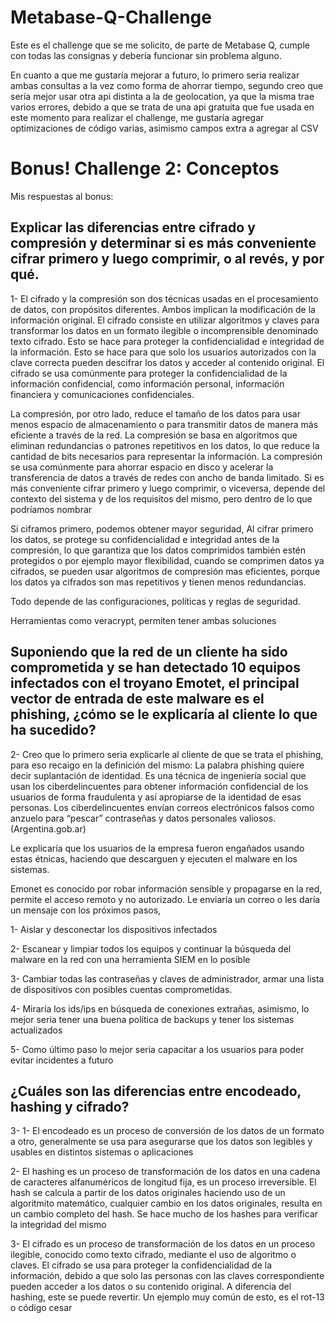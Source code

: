 # Metabase-Q-Challenge


Este es el challenge que se me solicito, de parte de Metabase Q, cumple con todas las consignas y debería funcionar sin problema alguno.

En cuanto a que me gustaría mejorar a futuro, lo primero seria realizar ambas consultas a la vez como forma de ahorrar tiempo, segundo creo que sería mejor usar otra api distinta a la de geolocation, ya que la misma trae varios errores, debido a que se trata de una api gratuita que fue usada en este momento para realizar el challenge, me gustaría agregar optimizaciones de código varias, asimismo campos extra a agregar al CSV


# Bonus! Challenge 2: Conceptos

Mis respuestas al bonus:

 ## Explicar las diferencias entre cifrado y compresión y determinar si es más conveniente cifrar primero y luego comprimir, o al revés, y por qué.
 
1- El cifrado y la compresión son dos técnicas usadas en el procesamiento de datos, con propósitos diferentes. Ambos implican la modificación de la información original. El cifrado consiste en utilizar algoritmos y claves para transformar los datos en un formato ilegible o incomprensible denominado texto cifrado. Esto se hace para proteger la confidencialidad e integridad de la información. Esto se hace para que solo los usuarios autorizados con la clave correcta pueden descifrar los datos y acceder al contenido original. El cifrado se usa comúnmente para proteger la confidencialidad de la información confidencial, como información personal, información financiera y comunicaciones confidenciales.

La compresión, por otro lado, reduce el tamaño de los datos para usar menos espacio de almacenamiento o para transmitir datos de manera más eficiente a través de la red. La compresión se basa en algoritmos que eliminan redundancias o patrones repetitivos en los datos, lo que reduce la cantidad de bits necesarios para representar la información. La compresión se usa comúnmente para ahorrar espacio en disco y acelerar la transferencia de datos a través de redes con ancho de banda limitado.
Si es más conveniente cifrar primero y luego comprimir, o viceversa, depende del contexto del sistema y de los requisitos del mismo, pero dentro de lo que podríamos nombrar


Si ciframos primero, podemos obtener mayor seguridad, Al cifrar primero los datos, se protege su confidencialidad e integridad antes de la compresión, lo que garantiza que los datos comprimidos también estén protegidos o por ejemplo mayor flexibilidad, cuando se comprimen datos ya cifrados, se pueden usar algoritmos de compresión mas eficientes, porque los datos ya cifrados son mas repetitivos y tienen menos redundancias.

Todo depende de las configuraciones, políticas y reglas de seguridad.

Herramientas como veracrypt, permiten tener ambas soluciones 

## Suponiendo que la red de un cliente ha sido comprometida y se han detectado 10 equipos infectados con el troyano Emotet, el principal vector de entrada de este malware es el phishing, ¿cómo se le explicaría al cliente lo que ha sucedido?


2- Creo que lo primero seria explicarle al cliente de que se trata el phishing, para eso recaigo en la definición del mismo: La palabra phishing quiere decir suplantación de identidad.
Es una técnica de ingeniería social que usan los ciberdelincuentes para obtener información confidencial de los usuarios de forma fraudulenta y así apropiarse de la identidad de esas personas.
Los ciberdelincuentes envían correos electrónicos falsos como anzuelo para “pescar” contraseñas y datos personales valiosos. (Argentina.gob.ar)

Le explicaría que los usuarios de la empresa fueron engañados usando estas étnicas, haciendo que descarguen y ejecuten el malware en los sistemas.

Emonet es conocido por robar información sensible y propagarse en la red, permite el acceso remoto y no autorizado.
Le enviaría un correo o les daría un mensaje con los próximos pasos,

1-	Aislar y desconectar los dispositivos infectados

2-	Escanear y limpiar todos los equipos y continuar la búsqueda del malware en la red con una herramienta SIEM en lo posible

3-	Cambiar todas las contraseñas y claves de administrador, armar una lista de dispositivos con posibles cuentas 
comprometidas.

4-	Miraría los ids/ips en búsqueda de conexiones extrañas, asimismo, lo mejor seria tener una buena política de backups y tener los sistemas actualizados

5-	Como último paso lo mejor seria capacitar a los usuarios para poder evitar incidentes a futuro 


## ¿Cuáles son las diferencias entre encodeado, hashing y cifrado?

3- 1-	El encodeado es un proceso de conversión de los datos de un formato a otro, generalmente se usa para asegurarse que los datos son legibles y usables en distintos sistemas o aplicaciones

2-	El hashing es un proceso de transformación de los datos en una cadena de caracteres alfanuméricos de longitud fija, es un proceso irreversible. El hash se calcula a partir de los datos originales haciendo uso de un algoritmito matemático, cualquier cambio en los datos originales, resulta en un cambio completo del hash. Se hace mucho de los hashes para verificar la integridad del mismo

3-	El cifrado es un proceso de transformación de los datos en un proceso ilegible, conocido como texto cifrado, mediante el uso de algoritmo o claves. El cifrado se usa para proteger la confidencialidad de la información, debido a que solo las personas con las claves correspondiente pueden acceder a los datos o su contenido original. A diferencia del hashing, este se puede revertir. Un ejemplo muy común de esto, es el rot-13 o código cesar 


